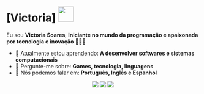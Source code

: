 # [Victoria] <img src="https://media2.giphy.com/media/HuIiWZekURnZzBMAXK/source.gif" width="40px">

Eu sou <strong>Victoria Soares</strong>, <strong>Iniciante no mundo da programação e apaixonada por tecnologia e inovação</strong> 👨🏻‍💻 

- 🚀 Atualmente estou aprendendo: <strong>A desenvolver softwares e sistemas computacionais</strong> 
- 💬 Pergunte-me sobre: <strong>Games, tecnologia, linguagens</strong>
- 📣 Nós podemos falar em: <strong>Português, Inglês e Espanhol</strong>

<div align="center">

  <a href="#" alt="Gmail">
    <img src="https://img.shields.io/badge/-Gmail-FF0000?style=flat-square&labelColor=FF0000&logo=gmail&logoColor=white&link=LINK-DO-SEU-EMAIL"/></a>

  <a href="#" alt="Linkedin">
    <img src="https://img.shields.io/badge/-Linkedin-0e76a8?style=flat-square&logo=Linkedin&logoColor=white&link=LINK-DO-SEU-LINKEDIN" /></a>

  <a href="#" alt="Instagram">
    <img src="https://img.shields.io/badge/-Instagram-DF0174?style=flat-square&labelColor=DF0174&logo=instagram&logoColor=white&link=LINK-DO-SEU-INSTAGRAM"/></a>

</div>
